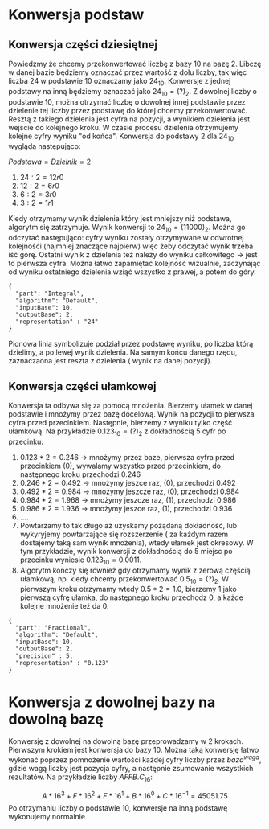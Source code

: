 # Konwersja podstaw
## Konwersja części dziesiętnej

Powiedzmy że chcemy przekonwertować liczbę z bazy 10 na bazę 2. Libczę w danej bazie będziemy oznaczać przez wartość z dołu liczby, tak więc liczba 24 w podstawie 10 oznaczamy jako $24_{10}$. Konwersje z jednej podstawy na inną będziemy oznaczać jako $24_{10}=(?)_{2}$.   Z dowolnej liczby o podstawie 10, można otrzymać liczbę o dowolnej innej podstawie przez dzielenie tej liczby przez podstawę do której chcemy przekonwertować. Resztą z takiego dzielenia jest cyfra na pozycji, a wynikiem dzielenia jest wejście do kolejnego kroku. W czasie procesu dzielenia otrzymujemy kolejne cyfry wyniku "od końca".  Konwersja do podstawy 2 dla $24_{10}$ wygląda następująco: 

$Podstawa = Dzielnik = 2$

1. $24 : 2 = 12 r 0$
2. $12 : 2 = 6 r 0$
3. $6 : 2 = 3 r 0$
4. $3 : 2 = 1 r 1$

Kiedy otrzymamy wynik dzielenia który jest mniejszy niż podstawa, algorytm się zatrzymuje.
Wynik konwersji to $24_{10}=(11000)_{2}$. Można go odczytać następująco: cyfry wyniku zostały otrzymywane w odwrotnej kolejnośći (najmniej znaczące najpierw) więc żeby odczytać wynik trzeba iść górę. Ostatni wynik z dzielenia też należy do wyniku całkowitego → jest to pierwsza cyfra. Można łatwo zapamiętać kolejność wizualnie, zaczynająć od wyniku ostatniego dzielenia wziąć wszystko z prawej, a potem do góry.
```calc-bconv
{
  "part": "Integral",
  "algorithm": "Default",
  "inputBase": 10,
  "outputBase": 2,
  "representation" : "24"
}
```
Pionowa linia symbolizuje podział przez podstawę wyniku, po liczba którą dzielimy, a po lewej wynik dzielenia. Na samym końcu danego rzędu, zaznaczaona jest reszta z dzielenia ( wynik na danej pozycji).

## Konwersja części ułamkowej

Konwersja ta odbywa się za pomocą mnożenia. Bierzemy ułamek w danej podstawie i mnożymy przez bazę docelową. Wynik na pozycji to pierwsza cyfra przed przecinkiem. Następnie, bierzemy z wyniku tylko część ułamkową. Na przykładzie $0.123_{10} = (?)_{2}$ z dokładnością 5 cyfr po przecinku:

1. $0.123 * 2=0.246$ → mnożymy przez baze, pierwsza cyfra przed przecinkiem (0), wywalamy wszystko przed przecinkiem, do następnego kroku przechodzi 0.246
2. $0.246 * 2 = 0.492$ → mnożymy jeszce raz, (0), przechodzi 0.492
3. $0.492 * 2 = 0.984$ → mnożymy jeszcze raz, (0), przechodzi 0.984
4. $0.984 * 2 = 1.968$ → mnożymy jeszcze raz, (1), przechodzi 0.986
5. $0.986 * 2 = 1.936$ → mnożymy jeszce raz, (1), przechodzi 0.936
6. ....
7. Powtarzamy to tak długo aż uzyskamy pożądaną dokładność, lub wykyryjemy powtarzające się rozszerzenie ( za każdym razem dostajemy taką sam wynik mnożenia), wtedy ułamek jest okresowy. W tym przykładzie, wynik konwersji z dokładnością do 5 miejsc po przecinku wyniesie $0.123_{10}=0.0011$.
8. Algorytm kończy się również gdy otrzymamy wynik z zerową częścią ułamkową, np. kiedy chcemy przekonwertować $0.5_{10} = (?)_{2}$. W pierwszym kroku otrzymamy wtedy $0.5 * 2 = 1.0$, bierzemy 1 jako pierwszą cyfrę ułamka, do następnego kroku przechodz 0, a każde kolejne mnożenie też da 0.

```calc-bconv
{
  "part": "Fractional",
  "algorithm": "Default",
  "inputBase": 10,
  "outputBase": 2,
  "precision" : 5,
  "representation" : "0.123"
}
```

# Konwersja z dowolnej bazy na dowolną bazę

Konwersję z dowolnej na dowolną bazę przeprowadzamy w 2 krokach. Pierwszym krokiem jest konwersja do bazy 10. Można taką konwersję łatwo wykonać poprzez pomnożenie wartości każdej cyfry liczby przez $baza^{waga}$, gdzie wagą liczby jest pozycja cyfry, a następnie zsumowanie wszystkich rezultatów. Na przykładzie liczby $AFFB.C_{16}$:

$$A * 16^3 + F*16^2 + F*16^1 + B*16^0 + C * 16^{-1} = 45051.75
$$
Po otrzymaniu liczby o podstawie 10, konwersje na inną podstawę wykonujemy normalnie
